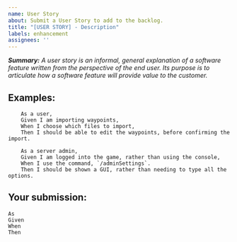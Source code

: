 ```yaml
---
name: User Story
about: Submit a User Story to add to the backlog.
title: "[USER STORY] - Description"
labels: enhancement
assignees: ''
---
```


***Summary:** A user story is an informal, general explanation of a software feature written from the perspective of the end user. Its purpose is to articulate how a software feature will provide value to the customer.*

## Examples:

```text
    As a user,
    Given I am importing waypoints,
    When I choose which files to import,
    Then I should be able to edit the waypoints, before confirming the import.

    As a server admin,
    Given I am logged into the game, rather than using the console,
    When I use the command, `/adminSettings`.
    Then I should be shown a GUI, rather than needing to type all the options.  
```

## Your submission:

```text
As
Given 
When 
Then
```
